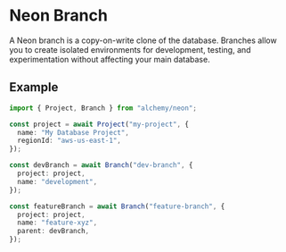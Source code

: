 # Neon Branch

A Neon branch is a copy-on-write clone of the database. Branches allow you to create isolated environments for development, testing, and experimentation without affecting your main database.

## Example

```typescript
import { Project, Branch } from "alchemy/neon";

const project = await Project("my-project", {
  name: "My Database Project",
  regionId: "aws-us-east-1",
});

const devBranch = await Branch("dev-branch", {
  project: project,
  name: "development",
});

const featureBranch = await Branch("feature-branch", {
  project: project,
  name: "feature-xyz",
  parent: devBranch,
});
```
